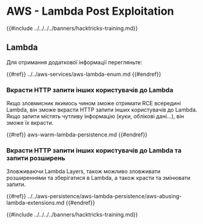 # AWS - Lambda Post Exploitation

{{#include ../../../../banners/hacktricks-training.md}}

## Lambda

Для отримання додаткової інформації перегляньте:

{{#ref}}
../../aws-services/aws-lambda-enum.md
{{#endref}}

### Вкрасти HTTP запити інших користувачів до Lambda

Якщо зловмисник якимось чином зможе отримати RCE всередині Lambda, він зможе вкрасти HTTP запити інших користувачів до Lambda. Якщо запити містять чутливу інформацію (куки, облікові дані...), він зможе їх вкрасти.

{{#ref}}
aws-warm-lambda-persistence.md
{{#endref}}

### Вкрасти HTTP запити інших користувачів до Lambda та запити розширень

Зловживаючи Lambda Layers, також можливо зловживати розширеннями та зберігатися в Lambda, а також красти та змінювати запити.

{{#ref}}
../../aws-persistence/aws-lambda-persistence/aws-abusing-lambda-extensions.md
{{#endref}}

{{#include ../../../../banners/hacktricks-training.md}}

